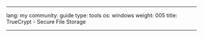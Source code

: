 

---

lang: my
community: guide
type: tools
os: windows
weight: 005
title: TrueCrypt - Secure File Storage

---

<stub>

